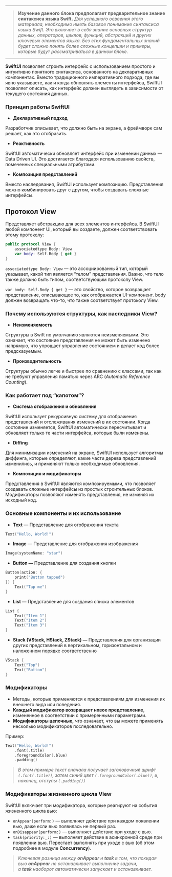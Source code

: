 
---

> **Изучение данного блока предполагает предварительное знание синтаксиса языка Swift.**
*Для успешного освоения этого материала, необходимо иметь базовое понимание синтаксиса языка Swift. Это включает в себя знание основных структур данных, операторов, циклов, функций, абстракций и других ключевых элементов языка. Без этих фундаментальных знаний будет сложно понять более сложные концепции и примеры, которые будут рассматриваться в данном блоке.*
> 

---
**SwiftUI** позволяет строить интерфейс с использованием простого и интуитивно понятного синтаксиса, основанного на декларативных компонентах. Вместо традиционного императивного подхода, где вы явно указываете, как и когда обновлять элементы интерфейса, SwiftUI позволяет описать, как интерфейс должен выглядеть в зависимости от текущего состояния данных.
### Принцип работы SwiftUI
- **Декларативный подход**

Разработчик описывает, что должно быть на экране, а фреймворк сам решает, как это отобразить.

- **Реактивность**

SwiftUI автоматически обновляет интерфейс при изменении данных — Data Driven UI. Это достигается благодаря использованию свойств, помеченных специальными атрибутами.

- **Композиция представлений**

Вместо наследования, SwiftUI использует композицию. Представления можно комбинировать друг с другом, чтобы создавать сложные интерфейсы.
## Протокол View
Представляет абстракцию для всех элементов интерфейса. В SwiftUI любой компонент UI, который вы создаете, должен соответствовать этому протоколу:
```swift
public protocol View {
    associatedtype Body: View
    var body: Self.Body { get }
}
```
`associatedtype Body: View` — это ассоциированный тип, который указывает, какой тип является “телом” представления. Важно, что тело также должно быть типом, соответствующим протоколу View.

`var body: Self.Body { get }`  — это свойство, которое возвращает представление, описывающее то, как отображается UI-компонент. body должен возвращать что-то, что также соответствует протоколу View.
### Почему используются структуры, как наследники View?
- **Неизменяемость**

Структуры в Swift по умолчанию являются неизменяемыми. Это означает, что состояние представления не может быть изменено напрямую, что упрощает управление состоянием и делает код более предсказуемым.

- **Производительность**

Структуры обычно легче и быстрее по сравнению с классами, так как не требуют управления памятью через ARC (*Automatic Reference Counting*).
### Как работает под “капотом”?
- **Система отображения и обновления**

SwiftUI использует рекурсивную систему для отображения представлений и отслеживания изменений в их состоянии. Когда состояние изменяется, SwiftUI автоматически пересчитывает и обновляет только те части интерфейса, которые были изменены.

- **Diffing**

Для минимизации изменений на экране, SwiftUI использует алгоритмы диффинга, которые определяют, какие части дерева представлений изменились, и применяют только необходимые обновления.

- **Композиция и модификаторы**

Представления в SwiftUI являются композируемыми, что позволяет создавать сложные интерфейсы из простых строительных блоков. Модификаторы позволяют изменять представления, не изменяя их исходный код.
### Основные компоненты и их использование
- **Text** — Представление для отображения текста
```swift
Text("Hello, World!")
```
- **Image** — Представление для отображения изображения
```swift
Image(systemName: "star")
```
- **Button —** Представление для создания кнопки
```swift
Button(action: {
    print("Button tapped")
}) {
    Text("Tap me")
}
```
- **List —** Представление для создания списка элементов
```swift
List {
    Text("Item 1")
    Text("Item 2")
    Text("Item 3")
}
```
- **Stack (VStack, HStack, ZStack) —** Представления для организации других представлений в вертикальном, горизонтальном и наложенном порядке соответственно
```swift
VStack {
    Text("Top")
    Text("Bottom")
}
```
### Модификаторы
- Методы, которые применяются к представлениям для изменения их внешнего вида или поведения.
- **Каждый модификатор возвращает новое представление**, измененное в соответствии с примеренными параметрами.
- **Модификаторы цепочные,** что означает, что вы можете применять несколько модификаторов последовательно.

Пример:
```swift
Text("Hello, World!")
    .font(.title)
    .foregroundColor(.blue)
    .padding()
```
> *В этом примере текст сначала получает заголовочный шрифт `(.font(.title))`, затем синий цвет `(.foregroundColor(.blue))`, и, наконец, отступы `(.padding())`*
> 
### Модификаторы жизненного цикла View
SwiftUI включает три модификатора, которые реагируют на события жизненного цикла вью:

- `onAppear(perform:)` — выполняет действие при каждом появлении вью, даже если вью появилась не первый раз.
- `onDisappear(perform:)` — выполняет действие при уходе с вью.
- `task(priority:_:)` — выполняет действие в асинхронной среде при появлении вью. Перестает выполнять при уходе с вью (об этом подробнее в модуле **Concurrency**).

> *Ключевая разница между **onAppear** и **task** в том, что покидая вью **onAppear** не останавливает выполнение задачи, а **task** наоборот автоматически запускает и останавливает.*
>